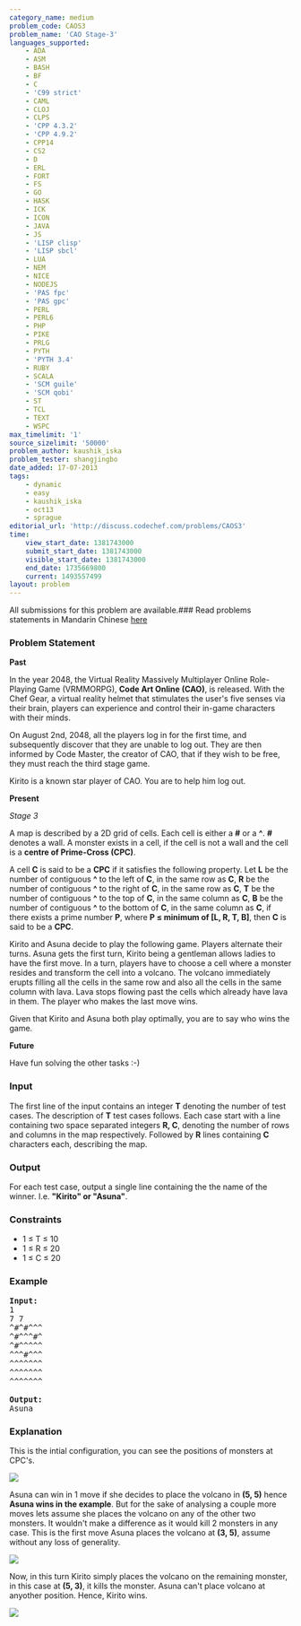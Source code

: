 ```yaml
---
category_name: medium
problem_code: CAOS3
problem_name: 'CAO Stage-3'
languages_supported:
    - ADA
    - ASM
    - BASH
    - BF
    - C
    - 'C99 strict'
    - CAML
    - CLOJ
    - CLPS
    - 'CPP 4.3.2'
    - 'CPP 4.9.2'
    - CPP14
    - CS2
    - D
    - ERL
    - FORT
    - FS
    - GO
    - HASK
    - ICK
    - ICON
    - JAVA
    - JS
    - 'LISP clisp'
    - 'LISP sbcl'
    - LUA
    - NEM
    - NICE
    - NODEJS
    - 'PAS fpc'
    - 'PAS gpc'
    - PERL
    - PERL6
    - PHP
    - PIKE
    - PRLG
    - PYTH
    - 'PYTH 3.4'
    - RUBY
    - SCALA
    - 'SCM guile'
    - 'SCM qobi'
    - ST
    - TCL
    - TEXT
    - WSPC
max_timelimit: '1'
source_sizelimit: '50000'
problem_author: kaushik_iska
problem_tester: shangjingbo
date_added: 17-07-2013
tags:
    - dynamic
    - easy
    - kaushik_iska
    - oct13
    - sprague
editorial_url: 'http://discuss.codechef.com/problems/CAOS3'
time:
    view_start_date: 1381743000
    submit_start_date: 1381743000
    visible_start_date: 1381743000
    end_date: 1735669800
    current: 1493557499
layout: problem
---
```

All submissions for this problem are available.###  Read problems statements in Mandarin Chinese [here](<http://www.codechef.com/download/translated/OCT13/mandarin/CAOS3.pdf >)

### Problem Statement

**Past**

In the year 2048, the Virtual Reality Massively Multiplayer Online Role-Playing Game (VRMMORPG), **Code Art Online (CAO)**, is released. With the Chef Gear, a virtual reality helmet that stimulates the user's five senses via their brain, players can experience and control their in-game characters with their minds.

On August 2nd, 2048, all the players log in for the first time, and subsequently discover that they are unable to log out. They are then informed by Code Master, the creator of CAO, that if they wish to be free, they must reach the third stage game.

Kirito is a known star player of CAO. You are to help him log out.

**Present**

*Stage 3*

A map is described by a 2D grid of cells. Each cell is either a **\#** or a **^**. **\#** denotes a wall. A monster exists in a cell, if the cell is not a wall and the cell is a **centre of Prime-Cross (CPC)**.

A cell **C** is said to be a **CPC** if it satisfies the following property. Let **L** be the number of contiguous **^** to the left of **C**, in the same row as **C**, **R** be the number of contiguous **^** to the right of **C**, in the same row as **C**, **T** be the number of contiguous **^** to the top of **C**, in the same column as **C**, **B** be the number of contiguous **^** to the bottom of **C**, in the same column as **C**, if there exists a prime number **P**, where **P ≤ minimum of \[L, R, T, B\]**, then **C** is said to be a **CPC**.

Kirito and Asuna decide to play the following game. Players alternate their turns. Asuna gets the first turn, Kirito being a gentleman allows ladies to have the first move. In a turn, players have to choose a cell where a monster resides and transform the cell into a volcano. The volcano immediately erupts filling all the cells in the same row and also all the cells in the same column with lava. Lava stops flowing past the cells which already have lava in them. The player who makes the last move wins.

Given that Kirito and Asuna both play optimally, you are to say who wins the game.

**Future**

Have fun solving the other tasks :-)

### Input

The first line of the input contains an integer **T** denoting the number of test cases. The description of **T** test cases follows. Each case start with a line containing two space separated integers **R, C**, denoting the number of rows and columns in the map respectively. Followed by **R** lines containing **C** characters each, describing the map.

### Output

For each test case, output a single line containing the the name of the winner. I.e. **"Kirito" or "Asuna"**.

### Constraints

- 1 ≤ T ≤ 10
- 1 ≤ R ≤ 20
- 1 ≤ C ≤ 20

### Example

<pre>
<b>Input:</b>
1
7 7
^#^#^^^
^#^^^#^
^#^^^^^
^^^#^^^
^^^^^^^
^^^^^^^
^^^^^^^

<b>Output:</b>
Asuna
</pre>
### Explanation

This is the intial configuration, you can see the positions of monsters at CPC's.

![](//www.codechef.com/download/caos3-1.png)

Asuna can win in 1 move if she decides to place the volcano in **(5, 5)** hence **Asuna wins in the example**. But for the sake of analysing a couple more moves lets assume she places the volcano on any of the other two monsters.
It wouldn't make a difference as it would kill 2 monsters in any case. This is the first move Asuna places the volcano at **(3, 5)**, assume without any loss of generality.

![](//www.codechef.com/download/caos3-2.png)

Now, in this turn Kirito simply places the volcano on the remaining monster, in this case at **(5, 3)**, it kills the monster. Asuna can't place volcano at anyother position. Hence, Kirito wins.

![](//www.codechef.com/download/caos3-3.png)
